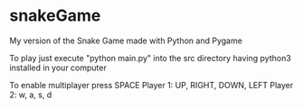 # snakeGame
My version of the Snake Game made with Python and Pygame

To play just execute "python main.py" into the src directory
having python3 installed in your computer

To enable multiplayer press SPACE
Player 1: UP, RIGHT, DOWN, LEFT
Player 2: w, a, s, d

